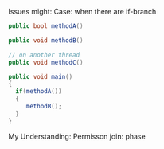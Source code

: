 Issues might:
Case: when there are if-branch
```csharp
public bool methodA()

public void methodB()

// on another thread
public void methodC()

public void main()
{
  if(methodA())
  {
     methodB();
  }
}

```

My Understanding:
Permisson join: phase
